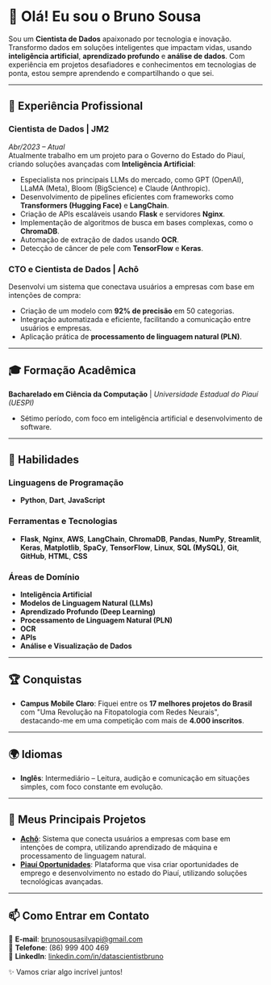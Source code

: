 # 👋 Olá! Eu sou o Bruno Sousa  

Sou um **Cientista de Dados** apaixonado por tecnologia e inovação. Transformo dados em soluções inteligentes que impactam vidas, usando **inteligência artificial**, **aprendizado profundo** e **análise de dados**. Com experiência em projetos desafiadores e conhecimentos em tecnologias de ponta, estou sempre aprendendo e compartilhando o que sei.  

---

## 💼 Experiência Profissional  

### **Cientista de Dados** | JM2  
*Abr/2023 – Atual*  
Atualmente trabalho em um projeto para o Governo do Estado do Piauí, criando soluções avançadas com **Inteligência Artificial**:  
- Especialista nos principais LLMs do mercado, como GPT (OpenAI), LLaMA (Meta), Bloom (BigScience) e Claude (Anthropic).  
- Desenvolvimento de pipelines eficientes com frameworks como **Transformers (Hugging Face)** e **LangChain**.  
- Criação de APIs escaláveis usando **Flask** e servidores **Nginx**.  
- Implementação de algoritmos de busca em bases complexas, como o **ChromaDB**.  
- Automação de extração de dados usando **OCR**.  
- Detecção de câncer de pele com **TensorFlow** e **Keras**.  

### **CTO e Cientista de Dados** | Achô  
Desenvolvi um sistema que conectava usuários a empresas com base em intenções de compra:  
- Criação de um modelo com **92% de precisão** em 50 categorias.  
- Integração automatizada e eficiente, facilitando a comunicação entre usuários e empresas.  
- Aplicação prática de **processamento de linguagem natural (PLN)**.  

---

## 🎓 Formação Acadêmica  
**Bacharelado em Ciência da Computação** | *Universidade Estadual do Piauí (UESPI)*  
- Sétimo período, com foco em inteligência artificial e desenvolvimento de software.  

---

## 🚀 Habilidades  

### Linguagens de Programação  
- **Python**, **Dart**, **JavaScript**  

### Ferramentas e Tecnologias  
- **Flask**, **Nginx**, **AWS**, **LangChain**, **ChromaDB**, **Pandas**, **NumPy**, **Streamlit**, **Keras**, **Matplotlib**, **SpaCy**, **TensorFlow**, **Linux**, **SQL (MySQL)**, **Git**, **GitHub**, **HTML**, **CSS**  

### Áreas de Domínio  
- **Inteligência Artificial**  
- **Modelos de Linguagem Natural (LLMs)**  
- **Aprendizado Profundo (Deep Learning)**  
- **Processamento de Linguagem Natural (PLN)**  
- **OCR**  
- **APIs**  
- **Análise e Visualização de Dados**  

---

## 🏆 Conquistas  
- **Campus Mobile Claro**: Fiquei entre os **17 melhores projetos do Brasil** com "Uma Revolução na Fitopatologia com Redes Neurais", destacando-me em uma competição com mais de **4.000 inscritos**.  

---

## 🌍 Idiomas  
- **Inglês**: Intermediário – Leitura, audição e comunicação em situações simples, com foco constante em evolução.  

---

## 🚀 Meus Principais Projetos  
- **[Achô](https://acho.jm2.tec.br/)**: Sistema que conecta usuários a empresas com base em intenções de compra, utilizando aprendizado de máquina e processamento de linguagem natural.  
- **[Piauí Oportunidades](https://piauioportunidades.pi.gov.br/)**: Plataforma que visa criar oportunidades de emprego e desenvolvimento no estado do Piauí, utilizando soluções tecnológicas avançadas.  

---

## 📫 Como Entrar em Contato  
📧 **E-mail**: brunosousasilvapi@gmail.com  
📱 **Telefone**: (86) 999 400 469  
💼 **LinkedIn**: [linkedin.com/in/datascientistbruno](https://www.linkedin.com/in/datascientistbruno)  

✨ Vamos criar algo incrível juntos!
